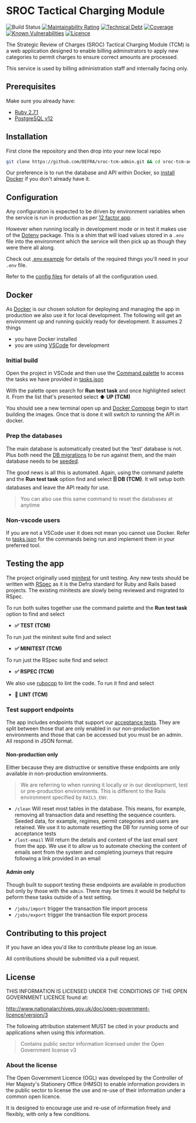 # SROC Tactical Charging Module

![Build Status](https://github.com/DEFRA/sroc-tcm-admin/workflows/CI/badge.svg?branch=main)
[![Maintainability Rating](https://sonarcloud.io/api/project_badges/measure?project=DEFRA_sroc-tcm-admin&metric=sqale_rating)](https://sonarcloud.io/dashboard?id=DEFRA_sroc-tcm-admin)
[![Technical Debt](https://sonarcloud.io/api/project_badges/measure?project=DEFRA_sroc-tcm-admin&metric=sqale_index)](https://sonarcloud.io/dashboard?id=DEFRA_sroc-tcm-admin)
[![Coverage](https://sonarcloud.io/api/project_badges/measure?project=DEFRA_sroc-tcm-admin&metric=coverage)](https://sonarcloud.io/dashboard?id=DEFRA_sroc-tcm-admin)
[![Known Vulnerabilities](https://snyk.io/test/github/DEFRA/sroc-tcm-admin/badge.svg)](https://snyk.io/test/github/DEFRA/sroc-tcm-admin)
[![Licence](https://img.shields.io/badge/Licence-OGLv3-blue.svg)](http://www.nationalarchives.gov.uk/doc/open-government-licence/version/3)

The Strategic Review of Charges (SROC) Tactical Charging Module (TCM) is a web application designed to enable billing adminstrators to apply new categories to permit charges to ensure correct amounts are processed.

This service is used by billing administration staff and internally facing only.

## Prerequisites

Make sure you already have:

- [Ruby 2.7.1](https://www.ruby-lang.org/en/)
- [PostgreSQL v12](https://www.postgresql.org/)

## Installation

First clone the repository and then drop into your new local repo

```bash
git clone https://github.com/DEFRA/sroc-tcm-admin.git && cd sroc-tcm-admin
```

Our preference is to run the database and API within Docker, so [install Docker](https://docs.docker.com/get-docker/) if you don't already have it.

## Configuration

Any configuration is expected to be driven by environment variables when the service is run in production as per [12 factor app](https://12factor.net/config).

However when running locally in development mode or in test it makes use of the [Dotenv](https://github.com/bkeepers/dotenv) package. This is a shim that will load values stored in a `.env` file into the environment which the service will then pick up as though they were there all along.

Check out [.env.example](/.env.example) for details of the required things you'll need in your `.env` file.

Refer to the [config files](config) for details of all the configuration used.

## Docker

As [Docker](https://www.docker.com/) is our chosen solution for deploying and managing the app in production we also use it for local development. The following will get an environment up and running quickly ready for development. It assumes 2 things

- you have Docker installed
- you are using [VSCode](https://code.visualstudio.com/) for development

### Initial build

Open the project in VSCode and then use the [Command palette](https://code.visualstudio.com/docs/getstarted/userinterface#_command-palette) to access the tasks we have provided in [tasks.json](.vscode/tasks.json)

With the palette open search for **Run test task** and once highlighted select it. From the list that's presented select **⬆️ UP (TCM)**

You should see a new terminal open up and [Docker Compose](https://docs.docker.com/compose/) begin to start building the images. Once that is done it will switch to running the API in docker.

### Prep the databases

The main database is automatically created but the 'test' database is not. Plus both need the [DB migrations](/db/migrate) to be run against them, and the main database needs to be [seeded](/db/seeds).

The good news is all this is automated. Again, using the command palette and the **Run test task** option find and select **🗄️ DB (TCM)**. It will setup both databases and leave the API ready for use.

> You can also use this same command to reset the databases at anytime

### Non-vscode users

If you are not a VSCode user it does not mean you cannot use Docker. Refer to [tasks.json](.vscode/tasks.json) for the commands being run and implement them in your preferred tool.

## Testing the app

The project originally used [minitest](https://github.com/seattlerb/minitest) for unit testing. Any new tests should be written with [RSpec](https://rspec.info/) as it is the Defra standard for Ruby and Rails based projects. The existing minitests are slowly being reviewed and migrated to RSpec.

To run both suites together use the command palette and the **Run test task** option to find and select

- **✅ TEST (TCM)**

To run just the minitest suite find and select

- **✅ MINITEST (TCM)**

To run just the RSpec suite find and select

- **✅ RSPEC (TCM)**

We also use [rubocop](https://github.com/rubocop/rubocop) to lint the code. To run it find and select

- **🔎 LINT (TCM)**

### Test support endpoints

The app includes endpoints that support our [acceptance tests](https://github.com/DEFRA/sroc-acceptance-tests). They are split between those that are only enabled in our non-production environments and those that can be accessed but you must be an admin. All respond in JSON format.

#### Non-production only

Either because they are distructive or sensitive these endpoints are only available in non-production environments.

> We are referring to when running it locally or in our development, test or pre-production environments. This is different to the Rails environment specified by `RAILS_ENV`.

- `/clean` Will reset most tables in the database. This means, for example, removing all transaction data and resetting the sequence counters. Seeded data, for example, regimes, permit categories and users are retained. We use it to automate resetting the DB for running some of our acceptance tests
- `/last-email` Will return the details and content of the last email sent from the app. We use it to allow us to automate checking the content of emails sent from the system and completing journeys that require following a link provided in an email

#### Admin only

Though built to support testing these endpoints are available in production but only by those with the `admin`. There may be times it would be helpful to peform these tasks outside of a test setting.

- `/jobs/import` trigger the transaction file import process
- `/jobs/export` trigger the transaction file export process

## Contributing to this project

If you have an idea you'd like to contribute please log an issue.

All contributions should be submitted via a pull request.

## License

THIS INFORMATION IS LICENSED UNDER THE CONDITIONS OF THE OPEN GOVERNMENT LICENCE found at:

<http://www.nationalarchives.gov.uk/doc/open-government-licence/version/3>

The following attribution statement MUST be cited in your products and applications when using this information.

> Contains public sector information licensed under the Open Government license v3

### About the license

The Open Government Licence (OGL) was developed by the Controller of Her Majesty's Stationery Office (HMSO) to enable information providers in the public sector to license the use and re-use of their information under a common open licence.

It is designed to encourage use and re-use of information freely and flexibly, with only a few conditions.

